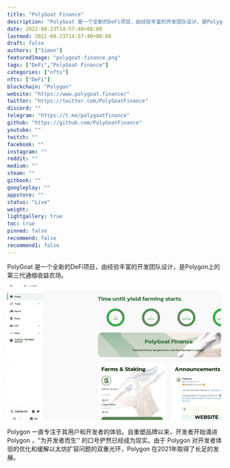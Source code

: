 ```yaml
---
title: "PolyGoat Finance"
description: "PolyGoat 是一个全新的DeFi项目，由经验丰富的开发团队设计，是Polygon上的第三代通缩收益农场。"
date: 2022-08-23T14:57:40+08:00
lastmod: 2022-08-23T14:57:40+08:00
draft: false
authors: ["Simon"]
featuredImage: "polygoat-finance.png"
tags: ["DeFi","PolyGoat Finance"]
categories: ["nfts"]
nfts: ["DeFi"]
blockchain: "Polygon"
website: "https://www.polygoat.finance/"
twitter: "https://twitter.com/PolyGoatFinance"
discord: ""
telegram: "https://t.me/polygoatfinance"
github: "https://github.com/PolyGoatFinance"
youtube: ""
twitch: ""
facebook: ""
instagram: ""
reddit: ""
medium: ""
steam: ""
gitbook: ""
googleplay: ""
appstore: ""
status: "Live"
weight: 
lightgallery: true
toc: true
pinned: false
recommend: false
recommend1: false
---
```

PolyGoat 是一个全新的DeFi项目，由经验丰富的开发团队设计，是Polygon上的第三代通缩收益农场。

![配图](39c0ff357ddfc6f84e0d0cca33c0d9.png)

Polygon 一直专注于其用户和开发者的体验。自重塑品牌以来，开发者开始涌进 Polygon ，"为开发者而生'' 的口号俨然已经成为现实。由于 Polygon 对开发者体验的优化和缓解以太坊扩容问题的双重光环，Polygon 在2021年取得了长足的发展。

